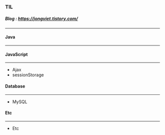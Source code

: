 ### TIL
##### Blog : https://jongviet.tistory.com/
***

#### Java
***

#### JavaScript
***
* Ajax
* sessionStorage

#### Database
***
* MySQL

#### Etc
***
* Etc
